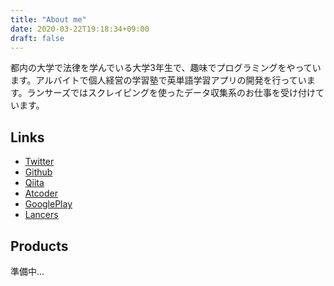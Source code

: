 ```yaml
---
title: "About me"
date: 2020-03-22T19:18:34+09:00
draft: false
---
```

都内の大学で法律を学んでいる大学3年生で、趣味でプログラミングをやっています。アルバイトで個人経営の学習塾で英単語学習アプリの開発を行っています。ランサーズではスクレイピングを使ったデータ収集系のお仕事を受け付けています。

## Links
* [Twitter](https://twitter.com/qxi_)
* [Github](https://github.com/0x0u)
* [Qiita](https://qiita.com/0x0)
* [Atcoder](https://atcoder.jp/users/m0zu)
* [GooglePlay](https://play.google.com/store/apps/developer?id=m0zu)
* [Lancers](https://www.lancers.jp/profile/0x0u)

## Products
準備中...




